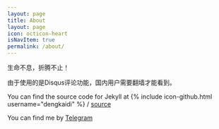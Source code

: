 ```yaml
---
layout: page
title: About
layout: page
icon: octicon-heart
isNavItem: true
permalink: /about/
---
```


生命不息，折腾不止！

由于使用的是Disqus评论功能，国内用户需要翻墙才能看到。

You can find the source code for Jekyll at
{% include icon-github.html username="dengkaidi" %} /
[source](https://github.com/dengkaidi/dengkaidi.github.io/)

You can find me by [Telegram](https://telegram.me/dengkaidi)
